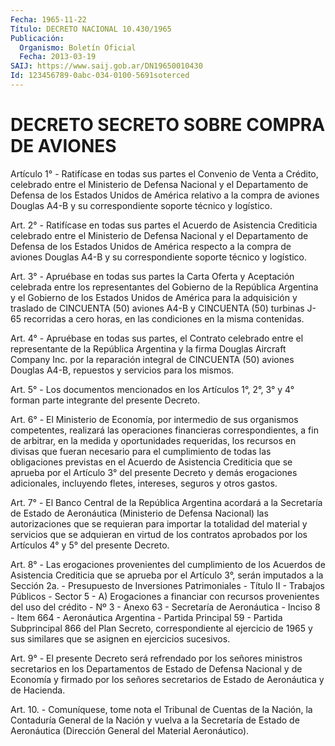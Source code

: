 ```yaml
---
Fecha: 1965-11-22
Título: DECRETO NACIONAL 10.430/1965
Publicación:
  Organismo: Boletín Oficial
  Fecha: 2013-03-19
SAIJ: https://www.saij.gob.ar/DN19650010430
Id: 123456789-0abc-034-0100-5691soterced
---
```

# DECRETO SECRETO SOBRE COMPRA DE AVIONES

<a id="1"></a>
Artículo 1° - Ratifícase en todas sus partes el Convenio de Venta a Crédito, celebrado entre el Ministerio de Defensa Nacional y el Departamento de Defensa de los Estados Unidos de América relativo a la compra de aviones Douglas A4-B y su correspondiente soporte técnico y logístico.

<a id="2"></a>
Art. 2° - Ratifícase en todas sus partes el Acuerdo de Asistencia Crediticia celebrado entre el Ministerio de Defensa Nacional y el Departamento de Defensa de los Estados Unidos de América respecto a la compra de aviones Douglas A4-B y su correspondiente soporte técnico y logístico.

<a id="3"></a>
Art. 3° - Apruébase en todas sus partes la Carta Oferta y Aceptación celebrada entre los representantes del Gobierno de la República Argentina y el Gobierno de los Estados Unidos de América para la adquisición y traslado de CINCUENTA (50) aviones A4-B y CINCUENTA (50) turbinas J-65 recorridas a cero horas, en las condiciones en la misma contenidas.

<a id="4"></a>
Art. 4° - Apruébase en todas sus partes, el Contrato celebrado entre el representante de la República Argentina y la firma Douglas Aircraft Company Inc. por la reparación integral de CINCUENTA (50) aviones Douglas A4-B, repuestos y servicios para los mismos.

<a id="5"></a>
Art. 5° - Los documentos mencionados en los Artículos 1°, 2°, 3° y 4° forman parte integrante del presente Decreto.

<a id="6"></a>
Art. 6° - El Ministerio de Economía, por intermedio de sus organismos competentes, realizará las operaciones financieras correspondientes, a fin de arbitrar, en la medida y oportunidades requeridas, los recursos en divisas que fueran necesario para el cumplimiento de todas las obligaciones previstas en el Acuerdo de Asistencia Crediticia que se aprueba por el Artículo 3° del presente Decreto y demás erogaciones adicionales, incluyendo fletes, intereses, seguros y otros gastos.

<a id="7"></a>
Art. 7° - El Banco Central de la República Argentina acordará a la Secretaría de Estado de Aeronáutica (Ministerio de Defensa Nacional) las autorizaciones que se requieran para importar la totalidad del material y servicios que se adquieran en virtud de los contratos aprobados por los  Artículos 4° y 5° del presente Decreto.

<a id="8"></a>
Art. 8° - Las erogaciones provenientes del cumplimiento de los Acuerdos de Asistencia Crediticia que se aprueba por el Artículo 3°, serán imputados a la Sección 2a. - Presupuesto de Inversiones Patrimoniales - Título II - Trabajos Públicos - Sector 5 - A) Erogaciones a financiar con recursos provenientes del uso del crédito - Nº 3 - Anexo 63 - Secretaría de Aeronáutica - Inciso 8 - Item 664 - Aeronáutica Argentina - Partida Principal 59 - Partida Subprincipal 866 del Plan Secreto, correspondiente al ejercicio de 1965 y sus similares que se asignen en ejercicios sucesivos.

<a id="9"></a>
Art. 9° - El presente Decreto será refrendado por los señores ministros secretarios en los Departamentos de Estado de Defensa Nacional y de Economía y firmado por los señores secretarios de Estado de Aeronáutica y de Hacienda.

<a id="10"></a>
Art. 10. - Comuníquese, tome nota el Tribunal de Cuentas de la Nación, la Contaduría General de la Nación y vuelva a la Secretaría de Estado de Aeronáutica (Dirección General del Material Aeronáutico).